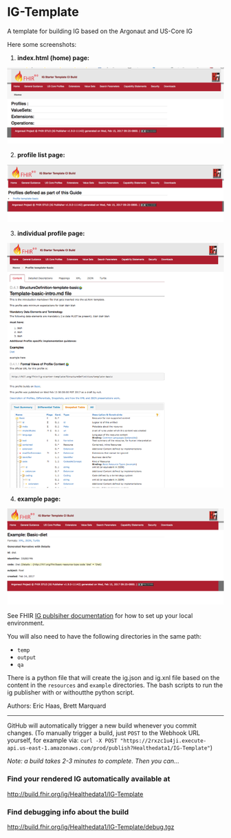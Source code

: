 # IG-Template
A template for building IG based on the Argonaut and US-Core IG

Here some screenshots:

1. **index.html (home) page:**

![index.html page](ss1.png)

2. **profile list page:**

![profile list page](ss2.png)

3. **individual profile page:**

![profile page](ss3.png)

4. **example page:**

![example](ss4.png)




See FHIR [IG publsiher documentation](http://wiki.hl7.org/index.php?title=IG_Publisher_Documentation)  for how to set up your local environment.   

You will also need to have the following directories in the same path:

- `temp`
- `output`
- `qa`

There is a python file that will create the ig.json and ig.xnl file based on the content in the `resources` and `example` directories.  The bash scripts to run the ig publisher with or withoutthe python script.

Authors:  Eric Haas, Brett Marquard


-----

GitHub will automatically trigger a new build whenever you commit changes.
(To manually trigger a build, just `POST` to the Webhook URL yourself, for example via:
`curl -X POST "https://2rxzc1u4ji.execute-api.us-east-1.amazonaws.com/prod/publish?Healthedata1/IG-Template"`)

*Note: a build takes 2-3 minutes to complete. Then you can...*

### Find your rendered IG automatically available at

http://build.fhir.org/ig/Healthedata1/IG-Template

### Find debugging info about the build

http://build.fhir.org/ig/Healthedata1/IG-Template/debug.tgz
